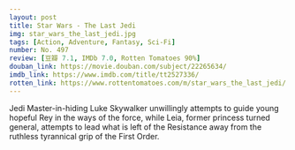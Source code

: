 ```yaml
---
layout: post 
title: Star Wars - The Last Jedi
img: star_wars_the_last_jedi.jpg
tags: [Action, Adventure, Fantasy, Sci-Fi]
number: No. 497
review: [豆瓣 7.1, IMDb 7.0, Rotten Tomatoes 90%]
douban_link: https://movie.douban.com/subject/22265634/
imdb_link: https://www.imdb.com/title/tt2527336/
rotten_link: https://www.rottentomatoes.com/m/star_wars_the_last_jedi/
---
```


Jedi Master-in-hiding Luke Skywalker unwillingly attempts to guide young hopeful Rey in the ways of the force, while Leia, former princess turned general, attempts to lead what is left of the Resistance away from the ruthless tyrannical grip of the First Order.